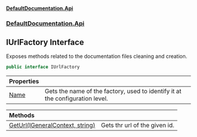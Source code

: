 #### [DefaultDocumentation.Api](index.md 'index')
### [DefaultDocumentation.Api](index.md#DefaultDocumentation.Api 'DefaultDocumentation.Api')

## IUrlFactory Interface

Exposes methods related to the documentation files cleaning and creation.

```csharp
public interface IUrlFactory
```

| Properties | |
| :--- | :--- |
| [Name](IUrlFactory.Name.md 'DefaultDocumentation.Api.IUrlFactory.Name') | Gets the name of the factory, used to identify it at the configuration level. |

| Methods | |
| :--- | :--- |
| [GetUrl(IGeneralContext, string)](IUrlFactory.GetUrl(IGeneralContext,string).md 'DefaultDocumentation.Api.IUrlFactory.GetUrl(DefaultDocumentation.IGeneralContext, string)') | Gets thr url of the given id. |
